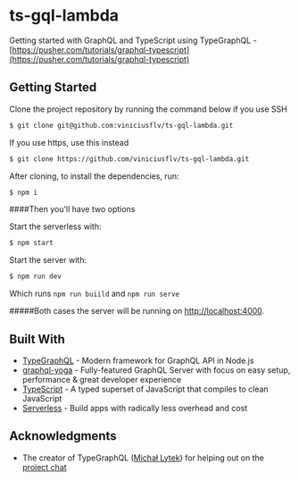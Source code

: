 # ts-gql-lambda

Getting started with GraphQL and TypeScript using TypeGraphQL - [https://pusher.com/tutorials/graphql-typescript](https://pusher.com/tutorials/graphql-typescript)

## Getting Started

Clone the project repository by running the command below if you use SSH

```bash
$ git clone git@github.com:viniciusflv/ts-gql-lambda.git
```

If you use https, use this instead

```bash
$ git clone https://github.com/viniciusflv/ts-gql-lambda.git
```

After cloning, to install the dependencies, run:

```bash
$ npm i
```

####Then you'll have two options

Start the serverless with:

```bash
$ npm start
```

Start the server with:

```bash
$ npm run dev
```

Which runs ``npm run buiild`` and ``npm run serve``

#####Both cases the server will be running on [http://localhost:4000](http://localhost:4000).

## Built With

* [TypeGraphQL](https://19majkel94.github.io/type-graphql) - Modern framework for GraphQL API in Node.js
* [graphql-yoga](https://github.com/prisma/graphql-yoga) - Fully-featured GraphQL Server with focus on easy setup, performance & great developer experience
* [TypeScript](https://www.typescriptlang.org) - A typed superset of JavaScript that compiles to clean JavaScript
* [Serverless](https://serverless.com) - Build apps with radically less overhead and cost

## Acknowledgments

* The creator of TypeGraphQL ([Michał Lytek](https://github.com/19majkel94)) for helping out on the [project chat](https://gitter.im/type-graphql/Lobby)
